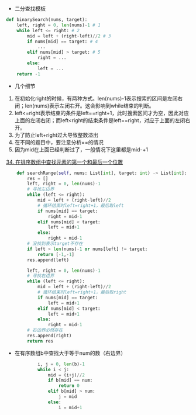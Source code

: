 * 二分查找模板
```python
def binarySearch(nums, target):
    left, right = 0, len(nums)-1 # 1
    while left <= right: # 2
        mid = left + (right-left)//2 # 3
        if nums[mid] == target: # 4
            ...
        elif nums[mid] > target: # 5
            right = ...
        else:
            left = ...
    return -1
```
* 几个细节
1. 在初始化right的时候，有两种方式。len(nums)-1表示搜索的区间是左闭右闭；len(nums)表示左闭右开。这会影响到while结束的判断。
2. left<=right表示结束的条件是left==right+1，此时搜索区间才为空，因此对应上面的左闭右闭；而left<right的结束条件是left==right，对应于上面的左闭右开。
3. 为了防止left+right过大导致整数溢出
4. 在不同的题目中，要注意分析==的情况
5. 因为mid在上面已经判断过了，一般情况下这里都是mid-+1

[34. 在排序数组中查找元素的第一个和最后一个位置](https://leetcode-cn.com/problems/find-first-and-last-position-of-element-in-sorted-array/)
```python
    def searchRange(self, nums: List[int], target: int) -> List[int]:
        res = []
        left, right = 0, len(nums)-1
        # 寻找左边界
        while (left <= right):
            mid = left + (right-left)//2
            # 循环结束时left=right+1，最后取left
            if nums[mid] == target:
                right = mid-1
            elif nums[mid] < target:
                left = mid+1
            else:
                right = mid-1
        # 没找到表示target不存在
        if left > len(nums)-1 or nums[left] != target:
            return [-1,-1]
        res.append(left)

        left, right = 0, len(nums)-1
        # 寻找右边界
        while (left <= right):
            mid = left + (right-left)//2
            # 循环结束时left=right+1，最后取right
            if nums[mid] == target:
                left = mid+1
            elif nums[mid] < target:
                left = mid+1
            else:
                right = mid-1
        # 右边界必然存在
        res.append(right)
        return res
```

* 在有序数组b中查找大于等于num的数（右边界）
```python
            i, j = 0, len(b)-1
            while i < j:
                mid = (i+j)//2
                if b[mid] == num:
                    return 0
                elif b[mid] > num:
                    j = mid
                else:
                    i = mid+1
```
